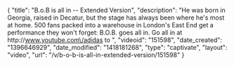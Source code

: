 {
    "title": "B.o.B is all in -- Extended Version",
    "description": "He was born in Georgia, raised in Decatur, but the stage has always been where he's most at home. 500 fans packed into a warehouse in London's East End get a performance they won't forget: B.O.B. goes all in. Go all in at http:\/\/www.youtube.com\/adidas to ",
    "videoid": "151598",
    "date_created": "1396646929",
    "date_modified": "1418181268",
    "type": "captivate",
    "layout": "video",
    "url": "\/v\/b-o-b-is-all-in-extended-version\/151598"
}